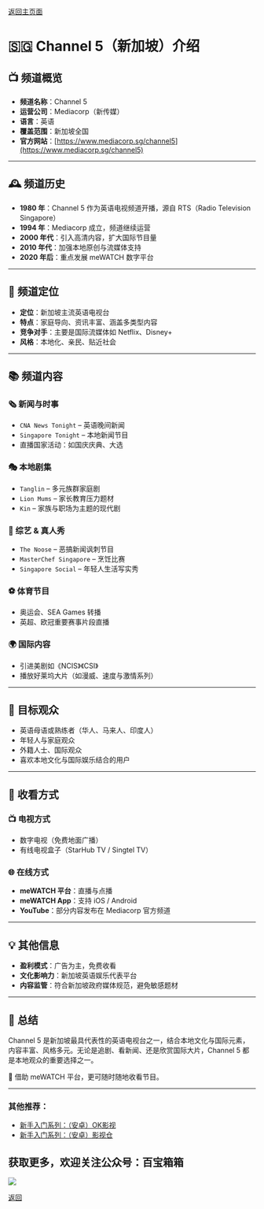 [返回主页面](..)

# 🇸🇬 Channel 5（新加坡）介绍

## 📺 频道概览
- **频道名称**：Channel 5  
- **运营公司**：Mediacorp（新传媒）  
- **语言**：英语  
- **覆盖范围**：新加坡全国  
- **官方网站**：[https://www.mediacorp.sg/channel5](https://www.mediacorp.sg/channel5)

---

## 🕰️ 频道历史
- **1980 年**：Channel 5 作为英语电视频道开播，源自 RTS（Radio Television Singapore）  
- **1994 年**：Mediacorp 成立，频道继续运营  
- **2000 年代**：引入高清内容，扩大国际节目量  
- **2010 年代**：加强本地原创与流媒体支持  
- **2020 年后**：重点发展 meWATCH 数字平台

---

## 🎯 频道定位
- **定位**：新加坡主流英语电视台  
- **特点**：家庭导向、资讯丰富、涵盖多类型内容  
- **竞争对手**：主要是国际流媒体如 Netflix、Disney+  
- **风格**：本地化、亲民、贴近社会

---

## 📚 频道内容

### 🗞️ 新闻与时事
- `CNA News Tonight` – 英语晚间新闻  
- `Singapore Tonight` – 本地新闻节目  
- 直播国家活动：如国庆庆典、大选

### 🎭 本地剧集
- `Tanglin` – 多元族群家庭剧  
- `Lion Mums` – 家长教育压力题材  
- `Kin` – 家族与职场为主题的现代剧

### 🎤 综艺 & 真人秀
- `The Noose` – 恶搞新闻讽刺节目  
- `MasterChef Singapore` – 烹饪比赛  
- `Singapore Social` – 年轻人生活写实秀

### ⚽ 体育节目
- 奥运会、SEA Games 转播  
- 英超、欧冠重要赛事片段直播

### 🌍 国际内容
- 引进美剧如《NCIS》《CSI》  
- 播放好莱坞大片（如漫威、速度与激情系列）

---

## 👥 目标观众
- 英语母语或熟练者（华人、马来人、印度人）  
- 年轻人与家庭观众  
- 外籍人士、国际观众  
- 喜欢本地文化与国际娱乐结合的用户  

---

## 📡 收看方式

### 📺 电视方式
- 数字电视（免费地面广播）  
- 有线电视盒子（StarHub TV / Singtel TV）

### 🌐 在线方式
- **meWATCH 平台**：直播与点播  
- **meWATCH App**：支持 iOS / Android  
- **YouTube**：部分内容发布在 Mediacorp 官方频道  

---

## 💡 其他信息
- **盈利模式**：广告为主，免费收看  
- **文化影响力**：新加坡英语娱乐代表平台  
- **内容监管**：符合新加坡政府媒体规范，避免敏感题材

---

## 📝 总结

Channel 5 是新加坡最具代表性的英语电视台之一，结合本地文化与国际元素，内容丰富、风格多元。无论是追剧、看新闻、还是欣赏国际大片，Channel 5 都是本地观众的重要选择之一。  

📲 借助 meWATCH 平台，更可随时随地收看节目。


---

### 其他推荐：
*   [新手入门系列：（安卓）OK影视](./docs/022_OK_Pro.md)
*   [新手入门系列：（安卓）影视仓](../docs/017_YingShiCang.md)

## 获取更多，欢迎关注公众号：百宝箱箱
<img src="../assets/GongZhongHao.png" style="max-width:100%; height:auto;">

[返回](..)
